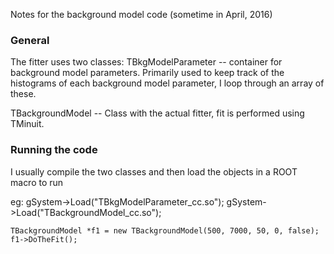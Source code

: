 Notes for the background model code (sometime in April, 2016)

### General
The fitter uses two classes:
TBkgModelParameter -- container for background model parameters. Primarily used to keep track of the histograms of each background model parameter, I loop through an array of these.

TBackgroundModel -- Class with the actual fitter, fit is performed using TMinuit.

### Running the code
I usually compile the two classes and then load the objects in a ROOT macro to run

eg:
	gSystem->Load("TBkgModelParameter_cc.so");
	gSystem->Load("TBackgroundModel_cc.so");

	TBackgroundModel *f1 = new TBackgroundModel(500, 7000, 50, 0, false);
	f1->DoTheFit();

